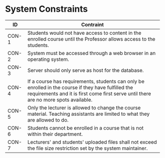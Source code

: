 # System Constraints

| ID    | Contraint                                                                                                              |
|-------|------------------------------------------------------------------------------------------------------------------------|
| CON-1 | Students would not have access to content in the enrolled course until the Professor allows access to the students.    |
| CON-2 | System must be accessed through a web browser in an operating system.                                                  |
| CON-3 | Server should only serve as host for the database.                                                                     |
| CON-4 | If a course has requirements, students can only be enrolled in the course if they have fulfilled the requirements and it is first come first serve until there are no more spots available. |
| CON-5 | Only the lecturer is allowed to change the course material. Teaching assistants are limited to what they are allowed to do. |
| CON-6 | Students cannot be enrolled in a course that is not within their department.                                            |
| CON-7 | Lecturers' and students' uploaded files shall not exceed the file size restriction set by the system maintainer.        |
